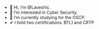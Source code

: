 - 👋 Hi, I’m @Laveshlc.
- 👀 I’m interested in Cyber Security.
- 🌱 I’m currently studying for the OSCP.
-  ✔ I hold two certifications: BTL1 and CRTP

<!---
Laveshlc/Laveshlc is a ✨ special ✨ repository because its `README.md` (this file) appears on your GitHub profile.
You can click the Preview link to take a look at your changes.
--->
